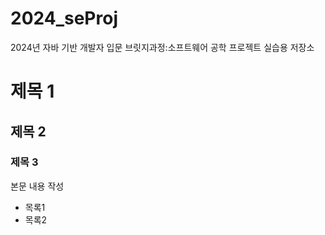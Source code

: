 # 2024_seProj
2024년 자바 기반 개발자 입문 브릿지과정:소프트웨어 공학 프로젝트 실습용 저장소

# 제목 1
## 제목 2
### 제목 3

본문 내용 작성
* 목록1
* 목록2
